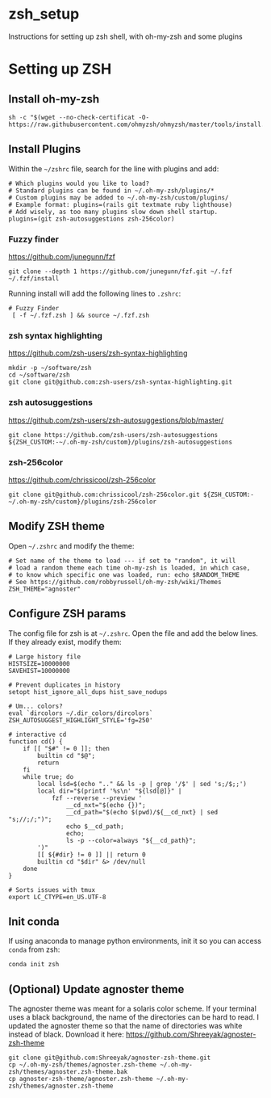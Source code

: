 # zsh_setup
Instructions for setting up zsh shell, with oh-my-zsh and some plugins

# Setting up ZSH

## Install oh-my-zsh
```shell script
sh -c "$(wget --no-check-certificat -O- https://raw.githubusercontent.com/ohmyzsh/ohmyzsh/master/tools/install.sh)"
```



## Install Plugins
Within the `~/zshrc` file, search for the line with plugins and add:
```shell script
# Which plugins would you like to load?
# Standard plugins can be found in ~/.oh-my-zsh/plugins/*
# Custom plugins may be added to ~/.oh-my-zsh/custom/plugins/
# Example format: plugins=(rails git textmate ruby lighthouse)
# Add wisely, as too many plugins slow down shell startup.
plugins=(git zsh-autosuggestions zsh-256color)
```

### Fuzzy finder
https://github.com/junegunn/fzf
```shell script
git clone --depth 1 https://github.com/junegunn/fzf.git ~/.fzf
~/.fzf/install
```

Running install will add the following lines to `.zshrc`:
```shell script
# Fuzzy Finder
 [ -f ~/.fzf.zsh ] && source ~/.fzf.zsh
```

### zsh syntax highlighting
https://github.com/zsh-users/zsh-syntax-highlighting
```shell script
mkdir -p ~/software/zsh
cd ~/software/zsh
git clone git@github.com:zsh-users/zsh-syntax-highlighting.git
```

### zsh autosuggestions
https://github.com/zsh-users/zsh-autosuggestions/blob/master/
```shell script
git clone https://github.com/zsh-users/zsh-autosuggestions ${ZSH_CUSTOM:-~/.oh-my-zsh/custom}/plugins/zsh-autosuggestions
```

### zsh-256color
https://github.com/chrissicool/zsh-256color
```shell script
git clone git@github.com:chrissicool/zsh-256color.git ${ZSH_CUSTOM:-~/.oh-my-zsh/custom}/plugins/zsh-256color
```

## Modify ZSH theme
Open `~/.zshrc` and modify the theme:
```shell script
# Set name of the theme to load --- if set to "random", it will
# load a random theme each time oh-my-zsh is loaded, in which case,
# to know which specific one was loaded, run: echo $RANDOM_THEME
# See https://github.com/robbyrussell/oh-my-zsh/wiki/Themes
ZSH_THEME="agnoster"
```


## Configure ZSH params
The config file for zsh is at `~/.zshrc`. Open the file and add the below lines. If they already exist, modify them:

```shell script
# Large history file
HISTSIZE=10000000
SAVEHIST=10000000

# Prevent duplicates in history
setopt hist_ignore_all_dups hist_save_nodups

# Um... colors?
eval `dircolors ~/.dir_colors/dircolors`
ZSH_AUTOSUGGEST_HIGHLIGHT_STYLE='fg=250'

# interactive cd
function cd() {
    if [[ "$#" != 0 ]]; then
        builtin cd "$@";
        return
    fi
    while true; do
        local lsd=$(echo ".." && ls -p | grep '/$' | sed 's;/$;;')
        local dir="$(printf '%s\n' "${lsd[@]}" |
            fzf --reverse --preview '
                __cd_nxt="$(echo {})";
                __cd_path="$(echo $(pwd)/${__cd_nxt} | sed "s;//;/;")";
                echo $__cd_path;
                echo;
                ls -p --color=always "${__cd_path}";
        ')"
        [[ ${#dir} != 0 ]] || return 0
        builtin cd "$dir" &> /dev/null
    done
}

# Sorts issues with tmux
export LC_CTYPE=en_US.UTF-8
```

## Init conda
If using anaconda to manage python environments, init it so you can access `conda` from zsh:
```shell script
conda init zsh
```

## (Optional) Update agnoster theme
The agnoster theme was meant for a solaris color scheme. If your terminal
uses a black background, the name of the directories can be hard to read.
I updated the agnoster theme so that the name of directories was white instead of black.
Download it here: https://github.com/Shreeyak/agnoster-zsh-theme
```shell script
git clone git@github.com:Shreeyak/agnoster-zsh-theme.git
cp ~/.oh-my-zsh/themes/agnoster.zsh-theme ~/.oh-my-zsh/themes/agnoster.zsh-theme.bak
cp agnoster-zsh-theme/agnoster.zsh-theme ~/.oh-my-zsh/themes/agnoster.zsh-theme
```

